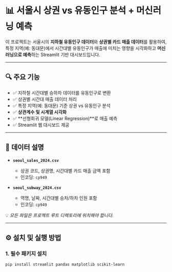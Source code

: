 # 📊 서울시 상권 vs 유동인구 분석 + 머신러닝 예측

이 프로젝트는 서울시의 **지하철 유동인구 데이터**와 **상권별 카드 매출 데이터**를 활용하여, 특정 지역(예: 동대문)에서 시간대별 유동인구가 매출에 미치는 영향을 시각화하고 **머신러닝으로 예측**하는 Streamlit 기반 대시보드입니다.

---

## 🔍 주요 기능

- ✅ 지하철 시간대별 승하차 데이터를 유동인구로 변환
- ✅ 상권별 시간대 매출 데이터 처리
- ✅ 특정 지역(예: 동대문) 기준 상권 vs 유동인구 분석
- ✅ **상관계수 및 시계열 시각화**
- ✅ **선형회귀 모델(Linear Regression)**로 매출 예측
- ✅ Streamlit 웹 대시보드 제공

---

## 📁 데이터 설명

- **`seoul_sales_2024.csv`**  
  - 상권 코드, 상권명, 시간대별 카드 매출 금액 포함  
  - 인코딩: `cp949`

- **`seoul_subway_2024.csv`**  
  - 역명, 날짜, 시간대별 승차/하차 인원 포함  
  - 인코딩: `cp949`

💡 *모든 파일은 프로젝트 루트 디렉토리에 위치해야 합니다.*

---

## ⚙️ 설치 및 실행 방법

### 1. 필수 패키지 설치

```bash
pip install streamlit pandas matplotlib scikit-learn
